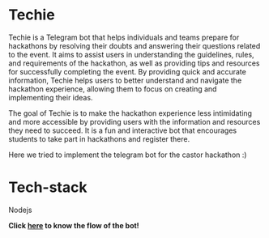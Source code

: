 # Techie

Techie is a Telegram bot that helps individuals and teams prepare for hackathons by resolving their doubts and answering their questions related to the event. It aims to assist users in understanding the guidelines, rules, and requirements of the hackathon, as well as providing tips and resources for successfully completing the event. By providing quick and accurate information, Techie helps users to better understand and navigate the hackathon experience, allowing them to focus on creating and implementing their ideas.

The goal of Techie is to make the hackathon experience less intimidating and more accessible by providing users with the information and resources they need to succeed. It is a fun and interactive bot that encourages students to take part in hackathons and register there.

Here we tried to implement the telegram bot for the castor hackathon :)

# Tech-stack 
Nodejs

**Click [here](https://www.canva.com/design/DAFZE90mrIQ/3U_k2dJYrkmrJ65-Zn9j1Q/edit?utm_content=DAFZE90mrIQ&utm_campaign=designshare&utm_medium=link2&utm_source=sharebutton) to know the flow of the bot!**
